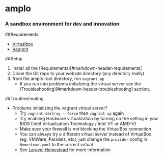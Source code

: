 # amplo
### A sandbox environment for dev and innovation

##Requirements

* [Virtualbox](https://www.virtualbox.org/wiki/Downloads)
* [Vagrant](https://www.vagrantup.com/downloads.html)

##Setup
1. Install all the (Requirements)[#markdown-header-requirements]
2. Clone the Git repo to your website directory (any directory really)
3. from the amplo root directory, run `vagrant up`
    * If you run into problems initializing the virtual server see the (Troubleshooting)[#markdown-header-troubleshooting] section.
    
##Troubleshooting

* Problems initializing the vagrant virtual server?
    * Try `vagrant destroy --force` then `vagrant up` again
    * Try enabling Hardware virtualization by turning on the setting in your BIOS (Intel Virtualization Technology / Intel VT or AMD-V)
    * Make sure your firewall is not blocking the VirtualBox connection
    * You can always try a different virtual server instead of VirtualBox (eg: VMWare, Parallels, etc), just change the `provider` config in `Homestead.yaml` to the correct virtual 
    * See [Laravel Homestead](https://laravel.com/docs/5.3/homestead) for more information
